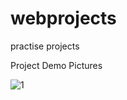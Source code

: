 # webprojects
practise projects

Project Demo Pictures

![1](https://github.com/neelrajsg/Interactive-and-Dynamic-Sneakers-Shopping-Portal/assets/109228520/92788428-7a56-44ee-9e31-22c124ecc865)
